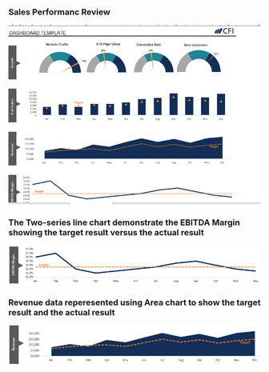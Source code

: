 ### Sales Performanc Review


![Graphical Representation](views.png)
### The Two-series line chart demonstrate the EBITDA Margin showing the target result versus the actual result
![Graphical Representation](LineChart.PNG)
### Revenue data reperesented using Area chart to show the target result and the actual result
![Graphical Representation](AreaChart.PNG)
